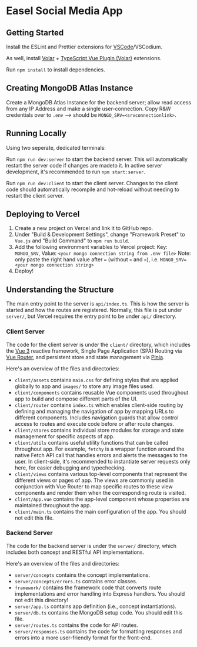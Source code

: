 # Easel Social Media App

## Getting Started

Install the ESLint and Prettier extensions for [VSCode](https://code.visualstudio.com/)/VSCodium.

As well, install [Volar](https://marketplace.visualstudio.com/items?itemName=Vue.volar) + [TypeScript Vue Plugin (Volar)](https://marketplace.visualstudio.com/items?itemName=Vue.vscode-typescript-vue-plugin) extensions.

Run `npm install` to install dependencies.

## Creating MongoDB Atlas Instance
Create a MongoDB Atlas Instance for the backend server; allow read access from any IP Address and make a single user-connection. Copy R&W credentials over to `.env` --> should be `MONGO_SRV=<srvconnectionlink>`. 

## Running Locally
Using two seperate, dedicated terminals:

Run `npm run dev:server` to start the backend server.
This will automatically restart the server code if changes are madeto it.
In active server development, it's recommended to run `npm start:server`.

Run `npm run dev:client` to start the client server.
Changes to the client code should automatically recompile and hot-reload without needing to restart the client server.

## Deploying to Vercel
1. Create a new project on Vercel and link it to GitHub repo.
2. Under "Build & Development Settings", change "Framework Preset" to `Vue.js` and "Build Command" to `npm run build`.
3. Add the following environment variables to Vercel project:
Key: `MONGO_SRV`, Value: `<your mongo connection string from .env file>`
Note: only paste the right hand value after `=` (without `<` and `>`), i.e. `MONGO_SRV=<your mongo connection string>`
4. Deploy!

## Understanding the Structure

The main entry point to the server is `api/index.ts`.
This is how the server is started and how the routes are registered.
Normally, this file is put under `server/`,
but Vercel requires the entry point to be under `api/` directory.

### Client Server
The code for the client server is under the `client/` directory, which includes the [Vue 3](https://vuejs.org/guide/introduction.html) reactive framework, Single Page Application (SPA) Routing via [Vue Router](https://router.vuejs.org/introduction.html), and persistent store and state management via [Pinia](https://pinia.vuejs.org/introduction.html).

Here's an overview of the files and directories:
- `client/assets` contains `main.css` for defining styles that are applied globally to app and `images/` to store any image files used. 
- `client/components` contains reusable Vue components used throughout app to build and compose different parts of the UI.
- `client/router` contains `index.ts` which enables client-side routing by defining and managing the navigation of app by mapping URLs to different components. Includes navigation guards that allow control access to routes and execute code before or after route changes.
- `client/stores` contains individual store modules for storage and state management for specific aspects of app.
- `client/utils` contains useful utility functions that can be called throughout app. For example, `fetchy` is a wrapper function around the native Fetch API call that handles errors and alerts the messages to the user. In client-side, it's recommended to instantiate server requests only here, for easier debugging and typechecking. 
- `client/views` contains various top-level components that represent the different views or pages of app. The views are commonly used in conjunction with Vue Router to map specific routes to these view components and render them when the corresponding route is visited.
- `client/App.vue` contains the app-level component whose properties are maintained throughout the app.
- `client/main.ts` contains the main configuration of the app. You should not edit this file.

### Backend Server
The code for the backend server is under the `server/` directory,
which includes both concept and RESTful API implementations.

Here's an overview of the files and directories:
- `server/concepts` contains the concept implementations.
- `server/concepts/errors.ts` contains error classes.
- `framework/` contains the framework code that converts
route implementations and error handling into Express handlers.
You should not edit this directory!
- `server/app.ts` contains app definition (i.e., concept instantiations).
- `server/db.ts` contains the MongoDB setup code. You should edit this file.
- `server/routes.ts` contains the code for API routes.
- `server/responses.ts` contains the code for formatting responses and errors
into a more user-friendly format for the front-end. 